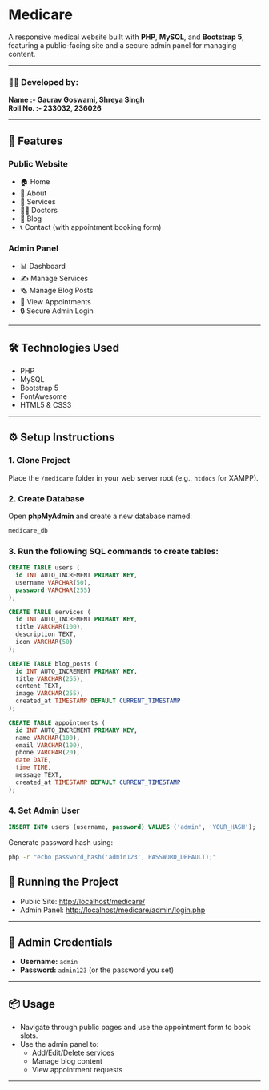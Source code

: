 # Medicare

A responsive medical website built with **PHP**, **MySQL**, and **Bootstrap 5**, featuring a public-facing site and a secure admin panel for managing content.

---

### 👨‍💻 Developed by:
**Name :- Gaurav Goswami, Shreya Singh**  
**Roll No. :- 233032, 236026**

---

## 🚀 Features

### Public Website
- 🏠 Home  
- 📄 About  
- 💉 Services  
- 👨‍⚕️ Doctors  
- 📰 Blog  
- 📞 Contact (with appointment booking form)

### Admin Panel
- 📊 Dashboard  
- ✍️ Manage Services  
- 🗞 Manage Blog Posts  
- 📅 View Appointments  
- 🔒 Secure Admin Login

---

## 🛠 Technologies Used

- PHP  
- MySQL  
- Bootstrap 5  
- FontAwesome  
- HTML5 & CSS3  

---

## ⚙️ Setup Instructions

### 1. Clone Project
Place the `/medicare` folder in your web server root (e.g., `htdocs` for XAMPP).

### 2. Create Database

Open **phpMyAdmin** and create a new database named:

```sql
medicare_db
```

### 3. Run the following SQL commands to create tables:

```sql
CREATE TABLE users (
  id INT AUTO_INCREMENT PRIMARY KEY,
  username VARCHAR(50),
  password VARCHAR(255)
);

CREATE TABLE services (
  id INT AUTO_INCREMENT PRIMARY KEY,
  title VARCHAR(100),
  description TEXT,
  icon VARCHAR(50)
);

CREATE TABLE blog_posts (
  id INT AUTO_INCREMENT PRIMARY KEY,
  title VARCHAR(255),
  content TEXT,
  image VARCHAR(255),
  created_at TIMESTAMP DEFAULT CURRENT_TIMESTAMP
);

CREATE TABLE appointments (
  id INT AUTO_INCREMENT PRIMARY KEY,
  name VARCHAR(100),
  email VARCHAR(100),
  phone VARCHAR(20),
  date DATE,
  time TIME,
  message TEXT,
  created_at TIMESTAMP DEFAULT CURRENT_TIMESTAMP
);
```

### 4. Set Admin User

```sql
INSERT INTO users (username, password) VALUES ('admin', 'YOUR_HASH');
```

Generate password hash using:

```bash
php -r "echo password_hash('admin123', PASSWORD_DEFAULT);"
```


## 🧪 Running the Project

- Public Site: [http://localhost/medicare/](http://localhost/medicare/)
- Admin Panel: [http://localhost/medicare/admin/login.php](http://localhost/medicare/admin/login.php)

---

## 🔐 Admin Credentials

- **Username:** `admin`  
- **Password:** `admin123` (or the password you set)

---

## 📦 Usage

- Navigate through public pages and use the appointment form to book slots.
- Use the admin panel to:
  - Add/Edit/Delete services
  - Manage blog content
  - View appointment requests

---
